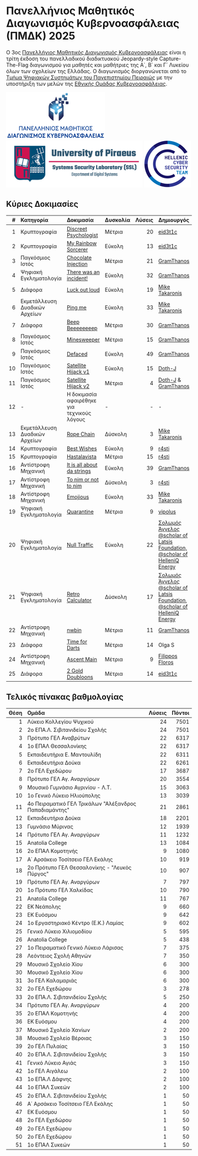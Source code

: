 # Πανελλήνιος Μαθητικός Διαγωνισμός Κυβερνοασφάλειας (ΠΜΔΚ) 2025

O 3ος [Πανελλήνιος Μαθητικός Διαγωνισμός Κυβερνοασφάλειας](https://ecsc.gr/index.php/panellhnios-mathitikos-diagonismos-kybernoasfaleias/) είναι η τρίτη έκδοση του πανελλαδικού διαδικτυακού Jeopardy-style Capture-The-Flag διαγωνισμού για μαθητές και μαθήτριες της Α΄, Β΄ και Γ΄ Λυκείου όλων των σχολείων της Ελλάδας. Ο διαγωνισμός διοργανώνεται από το [Τμήμα Ψηφιακών Συστημάτων του Πανεπιστημίου Πειραιώς](https://www.ds.unipi.gr) με την υποστήριξη των μελών της [Εθνικής Ομάδας Κυβερνοασφάλειας](https://ecsc.gr).

<p float="left">
  <a href="https://ecsc.gr/index.php/ethical-hacking-comp/"><img src="images/πανελλήνιος-μαθητικός-διαγωνισμός-κυβερνοασφάλειας-πμδκ.png" height="128" /></a>
  <a href="https://www.ds.unipi.gr"><img src="images/university-of-piraeus-ssl.png" height="128" /></a>
  <a href="https://ecsc.gr"><img src="images/hellenic-cyber-security-team.png" height="128" /></a>
</p>

## Κύριες Δοκιμασίες

|   # | Κατηγορία                     | Δοκιμασία                                                                      | Δυσκολία | Λύσεις | Δημιουργός                                                      |
| --: | :---------------------------- | :----------------------------------------------------------------------------- | :------- | -----: | :-------------------------------------------------------------- |
|   1 | Κρυπτογραφία                  | [Discreet Psychologist](challenge-01-discreet-psychologist/writeup/)           | Μέτρια   |     20 | [eid3t1c](https://github.com/eid3t1c) |
|   2 | Κρυπτογραφία                  | [My Rainbow Sorcerer](challenge-02-my-rainbow-sorcerer/writeup/)               | Εύκολη   |     13 | [eid3t1c](https://github.com/eid3t1c) |
|   3 | Παγκόσμιος Ιστός              | [Chocolate Injection](challenge-03-chocolate-injection/writeup/)               | Μέτρια   |     21 | [GramThanos](https://github.com/GramThanos) |
|   4 | Ψηφιακή Εγκληματολογία        | [There was an incident!](challenge-04-there-was-an-incident/writeup/)          | Εύκολη   |     32 | [GramThanos](https://github.com/GramThanos) |
|   5 | Διάφορα                       | [Luck out loud](challenge-05-luck-out-loud/writeup/)                           | Εύκολη   |     19 | [Mike Takaronis](https://x.com/miketakaronis) |
|   6 | Εκμετάλλευση Δυαδικών Αρχείων | [Ping me](challenge-06-ping-me/writeup/)                                       | Εύκολη   |     33 | [Mike Takaronis](https://x.com/miketakaronis) |
|   7 | Διάφορα                       | [Beep Beeeeeeeep](challenge-07-beep-beeeeeeeep/writeup/)                       | Μέτρια   |     30 | [GramThanos](https://github.com/GramThanos) |
|   8 | Παγκόσμιος Ιστός              | [Minesweeper](challenge-08-minesweeper/writeup/)                               | Μέτρια   |     15 | [GramThanos](https://github.com/GramThanos) |
|   9 | Παγκόσμιος Ιστός              | [Defaced](challenge-09-defaced/writeup/)                                       | Εύκολη   |     49 | [GramThanos](https://github.com/GramThanos) |
|  10 | Παγκόσμιος Ιστός              | [Satellite Hijack v1](challenge-10-satellite-hijack-v1/writeup/)               | Εύκολη   |     15 | [Doth-J](https://github.com/Doth-J) |
|  11 | Παγκόσμιος Ιστός              | [Satellite Hijack v2](challenge-11-satellite-hijack-v2/writeup/)               | Μέτρια   |      4 | [Doth-J](https://github.com/Doth-J) & [GramThanos](https://github.com/GramThanos) |
|  12 | -                             | Η δοκιμασία αφαιρέθηκε για τεχνικούς λόγους                                    | -        |      - | - |
|  13 | Εκμετάλλευση Δυαδικών Αρχείων | [Rope Chain](challenge-13-rope-chain/writeup)                                  | Δύσκολη  |      3 | [Mike Takaronis](https://x.com/miketakaronis) |
|  14 | Κρυπτογραφία                  | [Best Wishes](challenge-14-best-wishes/writeup/)                               | Εύκολη   |      9 | [r4sti](https://www.youtube.com/@pliromatics2692) |
|  15 | Κρυπτογραφία                  | [Hastalavista](challenge-15-hastalavista/writeup/)                             | Μέτρια   |     15 | [r4sti](https://www.youtube.com/@pliromatics2692) |
|  16 | Αντίστροφη Mηχανική           | [It is all about da strings](challenge-16-it-is-all-about-da-strings/writeup/) | Εύκολη   |     39 | [GramThanos](https://github.com/GramThanos) |
|  17 | Αντίστροφη Mηχανική           | [To nim or not to nim](challenge-17-to-nim-or-not-to-nim/writeup/)             | Δύσκολη  |      3 | [r4sti](https://www.youtube.com/@pliromatics2692) |
|  18 | Αντίστροφη Mηχανική           | [Emojious](challenge-18-emojious/writeup/)                                     | Εύκολη   |     33 | [Mike Takaronis](https://x.com/miketakaronis) |
|  19 | Ψηφιακή Εγκληματολογία        | [Quarantine](challenge-19-quarantine/writeup/)                                 | Mέτρια   |      9 | [vipolus](https://github.com/vipolus) |
|  20 | Ψηφιακή Εγκληματολογία        | [Null Traffic](challenge-20-null-traffic/writeup/)                             | Εύκολη   |     22 | [Σολωμός Άγγελος @scholar of Latsis Foundation, @scholar of HelleniQ Energy](https://github.com/connar) |
|  21 | Ψηφιακή Εγκληματολογία        | [Retro Calculator](challenge-21-retro-calculator/writeup/)                     | Δύσκολη  |     17 | [Σολωμός Άγγελος @scholar of Latsis Foundation, @scholar of HelleniQ Energy](https://github.com/connar) |
|  22 | Αντίστροφη Mηχανική           | [nwbin](challenge-22-nwbin/writeup/)                                           | Mέτρια   |     11 | [GramThanos](https://github.com/GramThanos) |
|  23 | Διάφορα                       | [Time for Darts](challenge-23-time-for-darts/writeup/)                         | Mέτρια   |     14 | Olga S |
|  24 | Αντίστροφη Mηχανική           | [Ascent Main](challenge-24-ascent-main/writeup/)                               | Mέτρια   |      9 | [Filippos Floros](https://github.com/YoungFlexerGR) |
|  25 | Διάφορα                       | [2 Gold Doubloons](challenge-25-2-gold-doubloons/writeup/)                     | Μέτρια   |     14 | [eid3t1c](https://github.com/eid3t1c) |


## Τελικός πίνακας βαθμολογίας

| Θέση | Ομάδα | Λύσεις | Πόντοι |
| ---: | :---- | -----: | -----: |
| 1 | Λύκειο Κολλεγίου Ψυχικού | 24 | 7501 |
| 2 | 2ο ΕΠΑ.Λ. Σιβιτανιδείου Σχολής | 24 | 7501 |
| 3 | Πρότυπο ΓΕΛ Αναβρύτων | 22 | 6317 |
| 4 | 1ο ΕΠΑΛ Θεσσαλονίκης | 22 | 6317 |
| 5 | Εκπαιδευτήρια Ε. Μαντουλίδη | 22 | 6311 |
| 6 | Εκπαιδευτήρια Δούκα | 22 | 6261 |
| 7 | 2ο ΓΕΛ Εχεδώρου | 17 | 3687 |
| 8 | Πρότυπο ΓΕΛ Αγ. Αναργύρων | 20 | 3554 |
| 9 | Μουσικό Γυμνάσιο Αγρινίου - Λ.Τ. | 15 | 3063 |
| 10 | 1ο Γενικό Λύκειο Ηλιούπολης | 13 | 3039 |
| 11 | 4ο Πειραματικό ΓΕΛ Τρικάλων "Αλέξανδρος Παπαδιαμάντης" | 21 | 2861 |
| 12 | Εκπαιδευτήρια Δούκα | 18 | 2201 |
| 13 | Γυμνάσιο Μύρινας | 12 | 1939 |
| 14 | Πρότυπο ΓΕΛ Αγ. Αναργύρων | 11 | 1232 |
| 15 | Anatolia College | 13 | 1084 |
| 16 | 2ο ΕΠΑΛ Κομοτηνής | 9 | 1080 |
| 17 | Α΄ Αρσάκειο Τοσίτσειο ΓΕΛ Εκάλης | 10 | 919 |
| 18 | 2ο Πρότυπο ΓΕΛ Θεσσαλονίκης - "Λευκός Πύργος" | 10 | 907 |
| 19 | Πρότυπο ΓΕΛ Αγ. Αναργύρων | 7 | 797 |
| 20 | 1ο Πρότυπο ΓΕΛ Χαλκίδας | 10 | 790 |
| 21 | Anatolia College | 11 | 767 |
| 22 | ΕΚ Νεάπολης | 9 | 660 |
| 23 | ΕΚ Ευόσμου | 9 | 642 |
| 24 | 1ο Εργαστηριακό Κέντρο (Ε.Κ.) Λαμίας | 9 | 602 |
| 25 | Γενικό Λύκειο Χιλιομοδίου | 5 | 595 |
| 26 | Anatolia College | 5 | 438 |
| 27 | 1ο Πειραματικό Γενικό Λύκειο Λάρισας | 7 | 375 |
| 28 | Λεόντειος Σχολή Αθηνών | 7 | 350 |
| 29 | Μουσικό Σχολείο Χίου | 6 | 300 |
| 30 | Μουσικό Σχολείο Χίου | 6 | 300 |
| 31 | 3ο ΓΕΛ Καλαμαριάς | 6 | 300 |
| 32 | 2ο ΓΕΛ Εχεδώρου | 3 | 278 |
| 33 | 2ο ΕΠΑ.Λ. Σιβιτανιδείου Σχολής | 5 | 250 |
| 34 | Πρότυπο ΓΕΛ Αγ. Αναργύρων | 4 | 200 |
| 35 | 2ο ΕΠΑΛ Κομοτηνής | 4 | 200 |
| 36 | ΕΚ Ευόσμου | 4 | 200 |
| 37 | Μουσικό Σχολείο Χανίων | 2 | 200 |
| 38 | Μουσικό Σχολείο Βέροιας | 3 | 150 |
| 39 | 2ο ΓΕΛ Πυλαίας | 3 | 150 |
| 40 | 2ο ΕΠΑ.Λ. Σιβιτανιδείου Σχολής | 3 | 150 |
| 41 | Γενικό Λύκειο Αγιάς | 3 | 150 |
| 42 | 1ο ΓΕΛ Αιγάλεω | 2 | 100 |
| 43 | 1ο ΕΠΑ.Λ Δάφνης | 2 | 100 |
| 44 | 1ο ΕΠΑΛ Συκεών | 2 | 100 |
| 45 | 2ο ΕΠΑ.Λ. Σιβιτανιδείου Σχολής | 1 | 50 |
| 46 | Α΄ Αρσάκειο Τοσίτσειο ΓΕΛ Εκάλης | 1 | 50 |
| 47 | ΕΚ Ευόσμου | 1 | 50 |
| 48 | 2ο ΓΕΛ Εχεδώρου | 1 | 50 |
| 49 | 2ο ΓΕΛ Εχεδώρου | 1 | 50 |
| 50 | 2ο ΓΕΛ Εχεδώρου | 1 | 50 |
| 51 | 1ο ΕΠΑΛ Συκεών | 1 | 50 |
